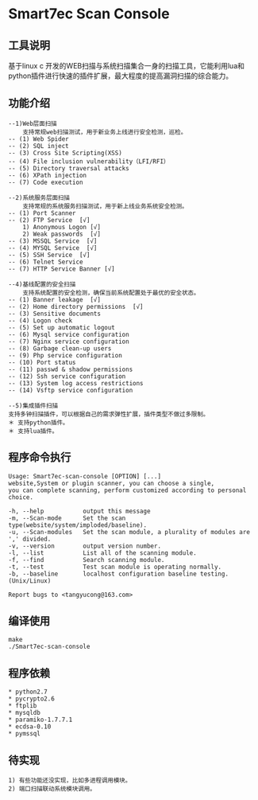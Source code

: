 # Smart7ec Scan Console

## 工具说明

基于linux c 开发的WEB扫描与系统扫描集合一身的扫描工具，它能利用lua和python插件进行快速的插件扩展，最大程度的提高漏洞扫描的综合能力。

## 功能介绍

    --1)Web层面扫描
        支持常规web扫描测试，用于新业务上线进行安全检测，巡检。
	-- (1) Web Spider
	-- (2) SQL inject
	-- (3) Cross Site Scripting(XSS)
	-- (4) File inclusion vulnerability（LFI/RFI）
	-- (5) Directory traversal attacks
	-- (6) XPath injection
	-- (7) Code execution

    --2)系统服务层面扫描
        支持常规的系统服务扫描测试，用于新上线业务系统安全检测。
	-- (1) Port Scanner 
	-- (2) FTP Service  [√]
		1) Anonymous Logon [√]
		2) Weak passwords  [√]
	-- (3) MSSQL Service  [√]
	-- (4) MYSQL Service  [√]
	-- (5) SSH Service  [√]
	-- (6) Telnet Service
	-- (7) HTTP Service Banner [√]
    
    --4)基线配置的安全扫描
        支持系统配置的安全检测，确保当前系统配置处于最优的安全状态。
	-- (1) Banner leakage  [√]
	-- (2) Home directory permissions  [√]
	-- (3) Sensitive documents
	-- (4) Logon check
	-- (5) Set up automatic logout
	-- (6) Mysql service configuration
	-- (7) Nginx service configuration
	-- (8) Garbage clean-up users
	-- (9) Php service configuration
	-- (10) Port status
	-- (11) passwd & shadow permissions
	-- (12) Ssh service configuration
	-- (13) System log access restrictions
	-- (14) Vsftp service configuration

    --5)集成插件扫描
	支持多钟扫描插件，可以根据自己的需求弹性扩展，插件类型不做过多限制。
	＊ 支持python插件。
	＊ 支持lua插件。

## 程序命令执行

    Usage: Smart7ec-scan-console [OPTION] [...] 
    website,System or plugin scanner, you can choose a single, 
    you can complete scanning, perform customized according to personal choice. 

    -h, --help           output this message
    -m, --Scan-mode      Set the scan type(website/system/imploded/baseline). 
    -u, --Scan-modules   Set the scan module, a plurality of modules are ',' divided.
    -v, --version        output version number.
    -l, --list           List all of the scanning module.
    -f, --find           Search scanning module.
    -t, --test           Test scan module is operating normally.
    -b, --baseline       localhost configuration baseline testing.(Unix/Linux)

    Report bugs to <tangyucong@163.com> 

## 编译使用

    make
    ./Smart7ec-scan-console

## 程序依赖
   
    * python2.7
    * pycrypto2.6
    * ftplib
    * mysqldb
    * paramiko-1.7.7.1
    * ecdsa-0.10
    * pymssql

## 待实现

    1) 有些功能还没实现，比如多进程调用模块。
    2) 端口扫描联动系统模块调用。
